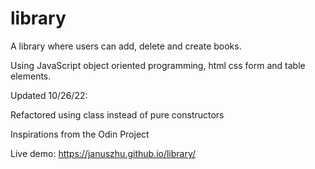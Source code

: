 # library

A library where users can add, delete and create books.

Using JavaScript object oriented programming, html css form and table elements.

Updated 10/26/22:

Refactored using class instead of pure constructors

Inspirations from the Odin Project

Live demo: https://januszhu.github.io/library/
